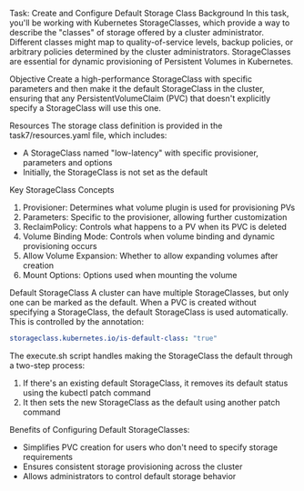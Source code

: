 Task: Create and Configure Default Storage Class
Background
In this task, you'll be working with Kubernetes StorageClasses, which provide a way to describe the "classes" of storage offered by a cluster administrator. Different classes might map to quality-of-service levels, backup policies, or arbitrary policies determined by the cluster administrators. StorageClasses are essential for dynamic provisioning of Persistent Volumes in Kubernetes.

Objective
Create a high-performance StorageClass with specific parameters and then make it the default StorageClass in the cluster, ensuring that any PersistentVolumeClaim (PVC) that doesn't explicitly specify a StorageClass will use this one.

Resources
The storage class definition is provided in the task7/resources.yaml file, which includes:
- A StorageClass named "low-latency" with specific provisioner, parameters and options
- Initially, the StorageClass is not set as the default

Key StorageClass Concepts
1. Provisioner: Determines what volume plugin is used for provisioning PVs
2. Parameters: Specific to the provisioner, allowing further customization
3. ReclaimPolicy: Controls what happens to a PV when its PVC is deleted
4. Volume Binding Mode: Controls when volume binding and dynamic provisioning occurs
5. Allow Volume Expansion: Whether to allow expanding volumes after creation
6. Mount Options: Options used when mounting the volume

Default StorageClass
A cluster can have multiple StorageClasses, but only one can be marked as the default. When a PVC is created without specifying a StorageClass, the default StorageClass is used automatically. This is controlled by the annotation:
```yaml
storageclass.kubernetes.io/is-default-class: "true"
```

The execute.sh script handles making the StorageClass the default through a two-step process:
1. If there's an existing default StorageClass, it removes its default status using the kubectl patch command
2. It then sets the new StorageClass as the default using another patch command

Benefits of Configuring Default StorageClasses:
- Simplifies PVC creation for users who don't need to specify storage requirements
- Ensures consistent storage provisioning across the cluster
- Allows administrators to control default storage behavior
